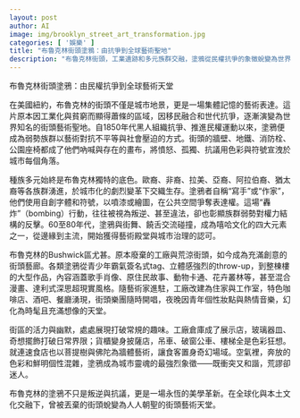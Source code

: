 ```yaml
---
layout: post
author: AI
image: img/brooklyn_street_art_transformation.jpg
categories: [ '娛樂' ]
title: "布魯克林街頭塗鴉：由抗爭到全球藝術聖地"
description: "布魯克林街頭，工業遺跡和多元族群交融，塗鴉從民權抗爭的象徵蛻變為世界級街頭藝術。Bushwick區廢墟倉庫變身創意藝廊，從tag到超現實巨作，新潮餐廳與奇幻樂團點燃青年的熱情與幽默。這場色彩轟炸既展示抗議與反叛，也造就城市永恆的美學革新與靈魂想像。"
---
```

布魯克林街頭塗鴉：由民權抗爭到全球藝術天堂

在美國紐約，布魯克林的街頭不僅是城市地景，更是一場集體記憶的藝術表達。這片原本因工業化與貧窮而顯得蕭條的區域，因移民融合和世代抗爭，逐漸演變為世界知名的街頭藝術聖地。自1850年代黑人組織抗爭、推進民權運動以來，塗鴉便成為弱勢族群以藝術對抗不平等與社會壓迫的方式。街頭的牆壁、地鐵、消防栓、公園座椅都成了他們吶喊與存在的畫布，將憤怒、孤獨、抗議用色彩與符號宣洩於城市每個角落。

種族多元始終是布魯克林獨特的底色。歐裔、非裔、拉美、亞裔、阿拉伯裔、猶太裔等各族群湧進，於城市化的劇烈變革下交織生存。塗鴉者自稱“寫手”或“作家”，他們使用自創字體和符號，以噴漆或繪圖，在公共空間爭奪表達權。這場“轟炸”（bombing）行動，往往被視為叛逆、甚至違法，卻也彰顯族群弱勢對權力結構的反擊。60至80年代，塗鴉與街舞、饒舌交流碰撞，成為嘻哈文化的四大元素之一，從邊緣到主流，開始獲得藝術殿堂與城市治理的認可。

布魯克林的Bushwick區尤甚。原本廢棄的工廠與荒涼街頭，如今成為充滿創意的街頭藝廊。各類塗鴉從青少年霸氣簽名式tag、立體感強烈的throw-up，到整棟樓的大型作品，內容涵蓋歌手肖像、原住民故事、動物卡通、花卉叢林等，甚至混合漫畫、達利式深思超現實風格。隨藝術家進駐，工廠改建為住家與工作室，特色咖啡店、酒吧、餐廳湧現，街頭樂團隨時開唱，夜晚因青年個性妝點與熱情音樂，幻化為時髦且充滿想像的天堂。

街區的活力與幽默，處處展現打破常規的趣味。工廠倉庫成了展示店，玻璃器皿、奇想擺飾打破日常界限；貨櫃變身披薩店，吊車、破窗公車、樓梯全是色彩狂想。就連速食店也以菩提樹與佛陀為牆體藝術，讓食客置身奇幻場域。空氣裡，奔放的色彩和鮮明個性混雜，塗鴉成為城市靈魂的最強烈象徵——既衝突又和諧，荒謬卻迷人。

布魯克林的塗鴉不只是叛逆與抗議，更是一場永恆的美學革新。在全球化與本土文化交融下，曾被丟棄的街頭蛻變為人人朝聖的街頭藝術天堂。
